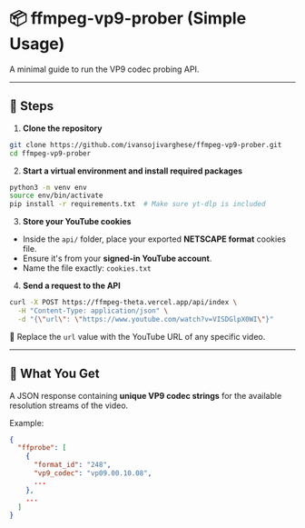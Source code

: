 # 📦 ffmpeg-vp9-prober (Simple Usage)

A minimal guide to run the VP9 codec probing API.

---

## 🔧 Steps

1. **Clone the repository**
```bash
git clone https://github.com/ivansojivarghese/ffmpeg-vp9-prober.git
cd ffmpeg-vp9-prober
```

2. **Start a virtual environment and install required packages**
```bash
python3 -m venv env
source env/bin/activate
pip install -r requirements.txt  # Make sure yt-dlp is included
```

3. **Store your YouTube cookies**
- Inside the `api/` folder, place your exported **NETSCAPE format** cookies file.
- Ensure it's from your **signed-in YouTube account**.
- Name the file exactly: `cookies.txt`

4. **Send a request to the API**
```bash
curl -X POST https://ffmpeg-theta.vercel.app/api/index \
  -H "Content-Type: application/json" \
  -d "{\"url\": \"https://www.youtube.com/watch?v=VISDGlpX0WI\"}"
```

📌 Replace the `url` value with the YouTube URL of any specific video.

---

## 🔄 What You Get

A JSON response containing **unique VP9 codec strings** for the available resolution streams of the video.

Example:
```json
{
  "ffprobe": [
    {
      "format_id": "248",
      "vp9_codec": "vp09.00.10.08",
      ...
    },
    ...
  ]
}
```
